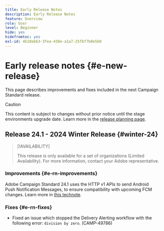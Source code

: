 ```yaml
---
title: Early Release Notes
description: Early Release Notes
feature: Overview
role: User
level: Beginner
hide: yes
hidefromtoc: yes
exl-id: 4b10eb63-3fea-438e-a1a7-25fbf7b0e5b0
---
```


# Early release notes {#e-new-release}

This page describes improvements and fixes included in the next Campaign Standard release.

>[!CAUTION]
>
> This content is subject to changes without prior notice until the stage environments upgrade date. Learn more in the [release planning page](../../rn/using/release-planning.md).

## Release 24.1 - 2024 Winter Release {#winter-24}

>[!AVAILABILITY]
>
>This release is only available for a set of organizations (Limited Availability). For more information, contact your Adobe representative.

### Improvements {#e-rn-improvements}

Adobe Campaign Standard 24.1 uses the HTTP v1 APIs to send Android Push Notification Messages, to ensure compatibility with upcoming FCM changes. Learn more in [this technote](../../administration/using/push-technote.md).


### Fixes {#e-rn-fixes}

* Fixed an issue which stopped the Delivery Alerting workflow with the following error: `division by zero`. (CAMP-49786)
